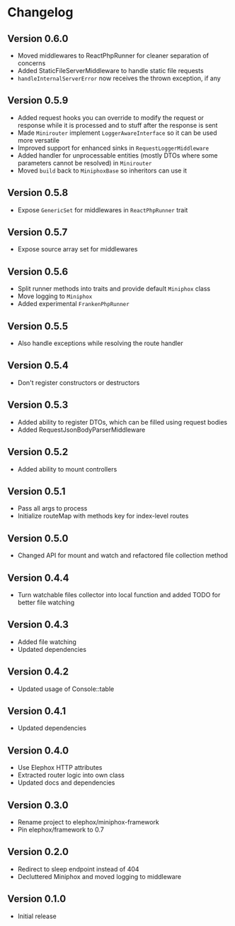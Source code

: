 Changelog
=========

Version 0.6.0
-------------

* Moved middlewares to ReactPhpRunner for cleaner separation of concerns
* Added StaticFileServerMiddleware to handle static file requests
* `handleInternalServerError` now receives the thrown exception, if any

Version 0.5.9
-------------

* Added request hooks you can override to modify the request or response while it is processed and to stuff after the response is sent
* Made `Minirouter` implement `LoggerAwareInterface` so it can be used more versatile
* Improved support for enhanced sinks in `RequestLoggerMiddleware`
* Added handler for unprocessable entities (mostly DTOs where some parameters cannot be resolved) in `Minirouter`
* Moved `build` back to `MiniphoxBase` so inheritors can use it

Version 0.5.8
-------------

* Expose `GenericSet` for middlewares in `ReactPhpRunner` trait

Version 0.5.7
-------------

* Expose source array set for middlewares

Version 0.5.6
-------------

* Split runner methods into traits and provide default `Miniphox` class
* Move logging to `Miniphox`
* Added experimental `FrankenPhpRunner`

Version 0.5.5
-------------

* Also handle exceptions while resolving the route handler

Version 0.5.4
-------------

* Don't register constructors or destructors

Version 0.5.3
-------------

* Added ability to register DTOs, which can be filled using request bodies
* Added RequestJsonBodyParserMiddleware

Version 0.5.2
-------------

* Added ability to mount controllers

Version 0.5.1
-------------

* Pass all args to process
* Initialize routeMap with methods key for index-level routes

Version 0.5.0
-------------

* Changed API for mount and watch and refactored file collection method

Version 0.4.4
-------------

* Turn watchable files collector into local function and added TODO for better file watching

Version 0.4.3
-------------

* Added file watching
* Updated dependencies

Version 0.4.2
-------------

* Updated usage of Console::table

Version 0.4.1
-------------

* Updated dependencies

Version 0.4.0
-------------

* Use Elephox HTTP attributes
* Extracted router logic into own class
* Updated docs and dependencies

Version 0.3.0
-------------

* Rename project to elephox/miniphox-framework
* Pin elephox/framework to 0.7

Version 0.2.0
-------------

* Redirect to sleep endpoint instead of 404
* Decluttered Miniphox and moved logging to middleware

Version 0.1.0
-------------

* Initial release